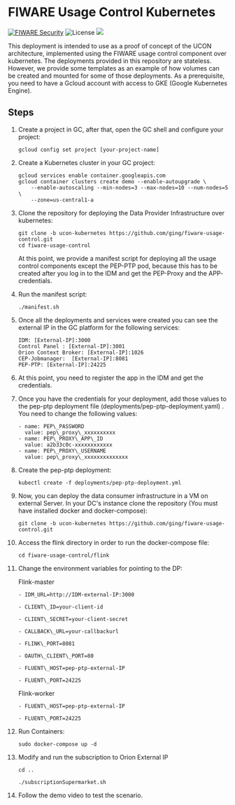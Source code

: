 
# FIWARE Usage Control Kubernetes


[![FIWARE Security](https://nexus.lab.fiware.org/repository/raw/public/badges/chapters/security.svg)](https://www.fiware.org/developers/catalogue/)
![License](https://img.shields.io/github/license/ging/fiware-usage-control.svg)
[![](https://img.shields.io/badge/tag-fiware-orange.svg?logo=stackoverflow)](http://stackoverflow.com/questions/tagged/fiware)
<br/>

This deployment is intended to use as a proof of concept of the UCON architecture, implemented using the FIWARE usage control component over kubernetes. The deployments provided in this repository are stateless. However, we provide some templates as an example of how volumes can be created and mounted for some of those deployments. As a prerequisite, you need to have a Gcloud account with access to GKE (Google Kubernetes Engine).

## Steps

1. Create a project in GC, after that, open the GC shell and configure your project:

	```gcloud config set project [your-project-name]```

2. Create a Kubernetes cluster in your GC project:

	```
	gcloud services enable container.googleapis.com
	gcloud container clusters create demo --enable-autoupgrade \
	    --enable-autoscaling --min-nodes=3 --max-nodes=10 --num-nodes=5 \
	    --zone=us-central1-a
	```
3. Clone the repository for deploying the Data Provider Infrastructure over kubernetes:

	```
	git clone -b ucon-kubernetes https://github.com/ging/fiware-usage-control.git
	cd fiware-usage-control
	```
	At this point, we provide a manifest script for deploying all the usage control components except the PEP-PTP pod, because this has to be created after you log in to the IDM and get the PEP-Proxy and the APP- credentials.

4. Run the manifest script:
	```
	./manifest.sh
	```
5. Once all the deployments and services were created you can see the external IP in the GC platform for the following services:
	```
	IDM: [External-IP]:3000
	Control Panel : [External-IP]:3001
	Orion Context Broker: [External-IP]:1026
	CEP-Jobmanager:  [External-IP]:8081
	PEP-PTP: [External-IP]:24225
	```
6. At this point, you need to register the app in the IDM and get the credentials.

7. Once you have the credentials for your deployment, add those values to the pep-ptp deployment file (deployments/pep-ptp-deployment.yaml) . You need to change the following values:
	```
	- name: PEP\_PASSWORD
	  value: pep\_proxy\_xxxxxxxxxx
	- name: PEP\_PROXY\_APP\_ID
	  value: a2b33c0c-xxxxxxxxxxxx
	- name: PEP\_PROXY\_USERNAME
	  value: pep\_proxy\_xxxxxxxxxxxxxx
	  ```

8. Create the pep-ptp deployment:
	```
	kubectl create -f deployments/pep-ptp-deployment.yml
	```
9. Now, you can deploy the data consumer infrastructure in a VM on external Server. In your DC&#39;s instance clone the repository (You must have installed docker and docker-compose):
	```
	git clone -b ucon-kubernetes https://github.com/ging/fiware-usage-control.git
	```
10. Access the flink directory in order to run the docker-compose file:
	```
	cd fiware-usage-control/flink
	```
1. Change the environment variables for pointing to the DP:

	Flink-master
	```
	- IDM_URL=http://IDM-external-IP:3000

	- CLIENT\_ID=your-client-id

	- CLIENT\_SECRET=your-client-secret

	- CALLBACK\_URL=your-callbackurl

	- FLINK\_PORT=8081

	- OAUTH\_CLIENT\_PORT=80

	- FLUENT\_HOST=pep-ptp-external-IP

	- FLUENT\_PORT=24225
	```
	Flink-worker
	```
	- FLUENT\_HOST=pep-ptp-external-IP

	- FLUENT\_PORT=24225
	```
12. Run Containers:
	```
	sudo docker-compose up -d
	```
13. Modify and run the subscription to Orion External IP
	```
	cd ..

	./subscriptionSupermarket.sh
	```
14. Follow the demo video to test the scenario.

